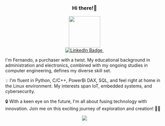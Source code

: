 <h3 align="center">
  Hi there!👋
</h3>

<div id="header" align="center">
<img src="https://media1.giphy.com/media/v1.Y2lkPTc5MGI3NjExY3J5aGh2d3E5b2RtOGRsdmtibmlhZ3UxYmo3M2JoMmg1MTAya242ayZlcD12MV9pbnRlcm5hbF9naWZfYnlfaWQmY3Q9cw/HN6GLlUsMvue652b2w/giphy.gif" width="100"/>
</div>
<div id="badges" align="center">
  <a href="https://www.linkedin.com/in/fernandoschmitz/">
    <img src="https://img.shields.io/badge/LinkedIn-blue?style=for-the-badge&logo=linkedin&logoColor=white" alt="LinkedIn Badge"/>
  </a>
  <img src="https://komarev.com/ghpvc/?username=fdtschmitz&style=flat-square&color=blue" alt=""/>
</div>

I'm Fernando, a purchaser with a twist. My educational background in administration and electronics, combined with my ongoing studies in computer engineering, defines my diverse skill set.

💡 I'm fluent in Python, C/C++, PowerBi DAX, SQL, and feel right at home in the Linux environment. My interests span IoT, embedded systems, and cybersecurity.

🔒 With a keen eye on the future, I'm all about fusing technology with innovation. Join me on this exciting journey of exploration and creation! 🚀🌟

<p align="center">
  <a href="https://skillicons.dev">
    <img src="https://skillicons.dev/icons?i=py,js,arduino,c,mysql,git,linux,bash,powershell,aws,gcp,docker&perline=6" />
  </a>
</p>
